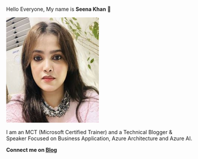 Hello Everyone, My name is **Seena Khan** 👋

![](/Images/seena13.jpg)

I am an MCT (Microsoft Certified Trainer) and a Technical Blogger & Speaker Focused on Business Application, Azure Architecture and Azure AI.

**Connect me on [Blog](https://dev.to/seenakhan)**

